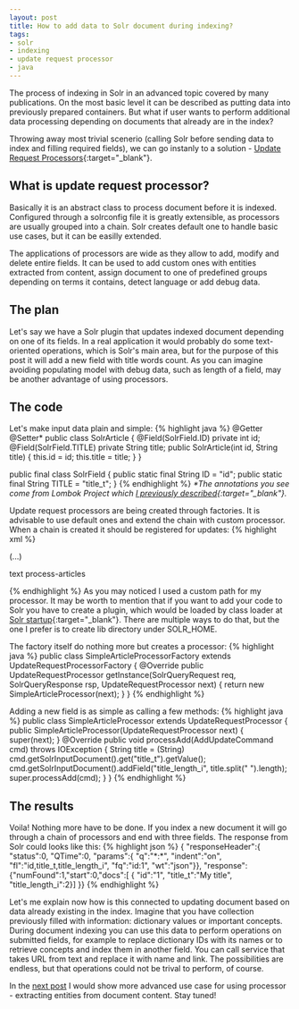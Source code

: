 ```yaml
---
layout: post
title: How to add data to Solr document during indexing?
tags:
- solr
- indexing
- update request processor
- java
---
```

The process of indexing in Solr in an advanced topic covered by many publications. On the most basic level it can be described as putting data into previously prepared containers. But what if user wants to perform additional data processing depending on documents that already are in the index?

<!--excerpt-->
Throwing away most trivial scenerio (calling Solr before sending data to index and filling required fields), we can go instanly to a solution - [Update Request Processors](https://cwiki.apache.org/confluence/display/solr/Update+Request+Processors){:target="_blank"}.

<h2>What is update request processor?</h2>
Basically it is an abstract class to process document before it is indexed. Configured through a solrconfig file it is greatly extensible, as processors are usually grouped into a chain. Solr creates default one to handle basic use cases, but it can be easilly extended.

The applications of processors are wide as they allow to add, modify and delete entire fields. It can be used to add custom ones with entities extracted from content, assign document to one of predefined groups depending on terms it contains, detect language or add debug data.

<h2>The plan</h2>
Let's say we have a Solr plugin that updates indexed document depending on one of its fields. In a real application it would probably do some text-oriented operations, which is Solr's main area, but for the purpose of this post it will add a new field with title words count. As you can imagine avoiding populating model with debug data, such as length of a field, may be another advantage of using processors.

<h2>The code</h2>
Let's make input data plain and simple:
{% highlight java %}
@Getter @Setter*
public class SolrArticle {
    @Field(SolrField.ID)
    private int id;
    @Field(SolrField.TITLE)
    private String title;
    public SolrArticle(int id, String title) {
        this.id = id;
        this.title = title;
    }
}

public final class SolrField {
	public static final String ID = "id";
	public static final String TITLE = "title_t";
}
{% endhighlight %}
<em>*The annotations you see come from Lombok Project which [I previously described](http://mikolajkania.com/2016/06/28/what-is-project-lombok-and-why-you-should-use-it/){:target="_blank"}.</em>

Update request processors are being created through factories. It is advisable to use default ones and extend the chain with custom processor. When a chain is created it should be registered for updates:
{% highlight xml %}
<updateRequestProcessorChain name="process-articles">
    <processor class="pl.itblues.solrplugin.blg.SimpleArticleProcessorFactory"/>
    <processor class="solr.LogUpdateProcessorFactory" />
    <processor class="solr.DistributedUpdateProcessorFactory" />
    <processor class="solr.RunUpdateProcessorFactory" />
</updateRequestProcessorChain>

(...)

<initParams path="/update/**,/query,/select,/tvrh,/elevate,/spell,/browse">
<lst name="defaults">
  <str name="df">text</str>
  <str name="update.chain">process-articles</str>
</lst>
</initParams>

{% endhighlight %}
As you may noticed I used a custom path for my processor. It may be worth to mention that if you want to add your code to Solr you have to create a plugin, which would be loaded by class loader at [Solr startup](http://mikolajkania.com/2016/01/10/solr-startup-script-windows/){:target="_blank"}. There are multiple ways to do that, but the one I prefer is to create lib directory under SOLR_HOME.

The factory itself do nothing more but creates a processor:
{% highlight java %}
public class SimpleArticleProcessorFactory extends UpdateRequestProcessorFactory {
    @Override
    public UpdateRequestProcessor getInstance(SolrQueryRequest req, SolrQueryResponse rsp, UpdateRequestProcessor next) {
        return new SimpleArticleProcessor(next);
    }
}
{% endhighlight %}

Adding a new field is as simple as calling a few methods:
{% highlight java %}
public class SimpleArticleProcessor extends UpdateRequestProcessor {
    public SimpleArticleProcessor(UpdateRequestProcessor next) {
        super(next);
    }
    @Override
    public void processAdd(AddUpdateCommand cmd) throws IOException {
        String title = (String) cmd.getSolrInputDocument().get("title_t").getValue();        
        cmd.getSolrInputDocument().addField("title_length_i", title.split(" ").length);        
        super.processAdd(cmd);
    }
}
{% endhighlight %}

<h2>The results</h2>
Voila! Nothing more have to be done. If you index a new document it will go through a chain of processors and end with three fields. The response from Solr could looks like this:
{% highlight json %}
{
  "responseHeader":{
    "status":0,
    "QTime":0,
    "params":{
      "q":"*:*",
      "indent":"on",
      "fl":"id,title_t,title_length_i",
      "fq":"id:1",
      "wt":"json"}},
  "response":{"numFound":1,"start":0,"docs":[
      {
        "id":"1",
        "title_t":"My title",
        "title_length_i":2}]
  }}
{% endhighlight %}

Let's me explain now how is this connected to updating document based on data already existing in the index. Imagine that you have collection previously filled with information: dictionary values or important concepts. During document indexing you can use this data to perform operations on submitted fields, for example to replace dictionary IDs with its names or to retrieve concepts and index them in another field. You can call service that takes URL from text and replace it with name and link. The possibilities are endless, but that operations could not be trival to perform, of course.

In the [next post](http://mikolajkania.com/2017/03/30/extract-entities-with-solr-text-tagger/) I would show more advanced use case for using processor - extracting entities from document content. Stay tuned!
